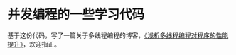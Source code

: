 # 并发编程的一些学习代码
基于这份代码，写了一篇关于多线程编程的博客，[《浅析多线程编程对程序的性能提升》](http://goldsudo.com/develop/java/%E6%B5%85%E6%9E%90%E5%A4%9A%E7%BA%BF%E7%A8%8B%E7%BC%96%E7%A8%8B%E5%AF%B9%E7%A8%8B%E5%BA%8F%E7%9A%84%E6%80%A7%E8%83%BD%E6%8F%90%E5%8D%87)，欢迎指正。
 

